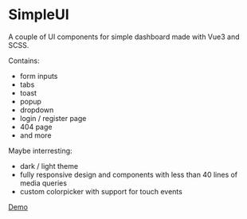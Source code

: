 # SimpleUI

A couple of UI components for simple dashboard made with Vue3 and SCSS.

Contains:
- form inputs
- tabs
- toast
- popup
- dropdown
- login / register page
- 404 page
- and more

Maybe interresting:
- dark / light theme
- fully responsive design and components with less than 40 lines of media queries
- custom colorpicker with support for touch events

[Demo](https://simpleui.pa2lo.net/)
